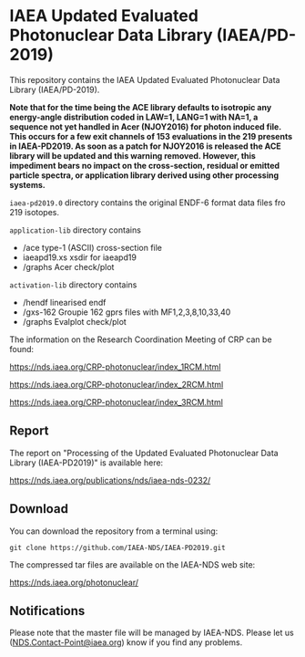 # IAEA Updated Evaluated Photonuclear Data Library (IAEA/PD-2019)
This repository contains the IAEA Updated Evaluated Photonuclear Data Library (IAEA/PD-2019). 

**Note that for the time being the ACE library defaults to isotropic any energy-angle distribution coded in LAW=1, LANG=1 with NA=1, a sequence not yet handled in Acer (NJOY2016) for photon induced file. This occurs for a few exit channels of 153 evaluations in the 219 presents in IAEA-PD2019. As soon as a patch for NJOY2016 is released the ACE library will be updated and this warning removed. However, this impediment bears no impact on the cross-section, residual or emitted particle spectra, or application library derived using other processing systems.**

``iaea-pd2019.0`` directory contains the original ENDF-6 format data files fro 219 isotopes.  

``application-lib`` directory contains  
- /ace            type-1 (ASCII) cross-section file  
- iaeapd19.xs     xsdir for iaeapd19  
- /graphs         Acer check/plot  

``activation-lib`` directory contains  
- /hendf       linearised endf  
- /gxs-162      Groupie 162 gprs files with MF1,2,3,8,10,33,40  
- /graphs       Evalplot check/plot  

The information on the Research Coordination Meeting of CRP can be
found:

https://nds.iaea.org/CRP-photonuclear/index_1RCM.html

https://nds.iaea.org/CRP-photonuclear/index_2RCM.html

https://nds.iaea.org/CRP-photonuclear/index_3RCM.html

## Report
The report on "Processing of the Updated Evaluated
Photonuclear Data Library (IAEA-PD2019)" is available here:

https://nds.iaea.org/publications/nds/iaea-nds-0232/

## Download
You can download the repository from a terminal using:

```
git clone https://github.com/IAEA-NDS/IAEA-PD2019.git
```

The compressed tar files are available on the IAEA-NDS web site:

https://nds.iaea.org/photonuclear/


## Notifications
Please note that the master file will be managed by IAEA-NDS. Please
let us (NDS.Contact-Point@iaea.org) know if you find any problems.



